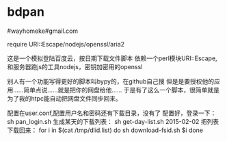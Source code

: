 # bdpan
#wayhomeke#gmail.com


require  URI::Escape/nodejs/openssl/aria2


这是一个模拟登陆百度云，按日期下载文件脚本
依赖一个perl模块URI::Escape,和服务器跑js的工具nodejs，密钥加密用的openssl

别人有一个功能写得更好的脚本叫bypy的，在github自己搜
但是是要授权他的应用……简单点说……就是把你的网盘给他……
于是有了这么一个脚本，很简单就是为了我的htpc能自动把网盘文件同步回来。

配置在user.conf,配置用户名和密码还有下载目录，没有了
配置好，登录一下：
sh pan_login.sh
生成某天的下载列表：
sh get-day-list.sh 2015-02-02
把列表下载回来：
for i in $(cat /tmp/dlid.list)
do
  sh download-fsid.sh $i
done
